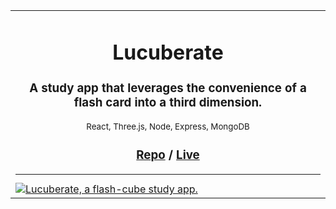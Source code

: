 <div align="center">
  <table border="0" cellspacing="0" cellpadding="0">
    <tbody>
      <tr>
        <td>
          <div align="center">
            <h1>Lucuberate</h1>
            <h3>A study app that leverages the convenience of a flash card into a third dimension.</h3>
            <sub>React, Three.js, Node, Express, MongoDB</sub>
            <h3>
            <a href="https://github.com/katiehermalik/LuCUBERate" target="_blank">Repo</a><span style="display:inline;"> /</span>
            <a href="https://www.lucuberate.com" target="_blank">Live</a>
            </h3>
            <sub><hr></sub>
          </div>
          <a href="https://www.lucuberate.com/" target="_blank">
            <img
              alt="Lucuberate, a flash-cube study app."
              src="https://i.ibb.co/crxh9kD/Lucuberate.png"
            />
          </a>
        </td>
      </tr>
    </tbody>
  </table>
</div>

